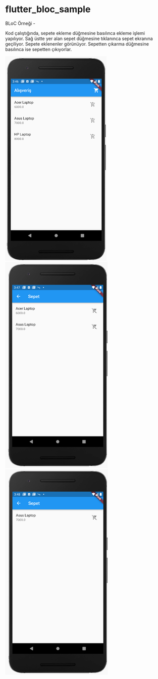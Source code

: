 # flutter_bloc_sample

BLoC Örneği -

Kod çalıştığında, sepete ekleme düğmesine basılınca ekleme işlemi yapılıyor.
Sağ üstte yer alan sepet düğmesine tıklanınca sepet ekranına geçiliyor. Sepete eklenenler görünüyor.
Sepetten çıkarma düğmesine basılınca ise sepetten çıkıyorlar.

![Screenshot](01.png)
![Screenshot](02.png)
![Screenshot](03.png)
